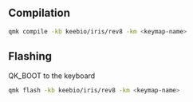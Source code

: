 ## Compilation

```bash
qmk compile -kb keebio/iris/rev8 -km <keymap-name>
```

## Flashing

QK_BOOT to the keyboard

```bash
qmk flash -kb keebio/iris/rev8 -km <keymap-name>
```
